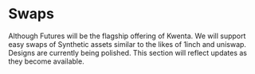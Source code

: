 # Swaps

Although Futures will be the flagship offering of Kwenta. We will support easy swaps of Synthetic assets similar to the likes of 1inch and uniswap. Designs are currently being polished. This section will reflect updates as they become available.
